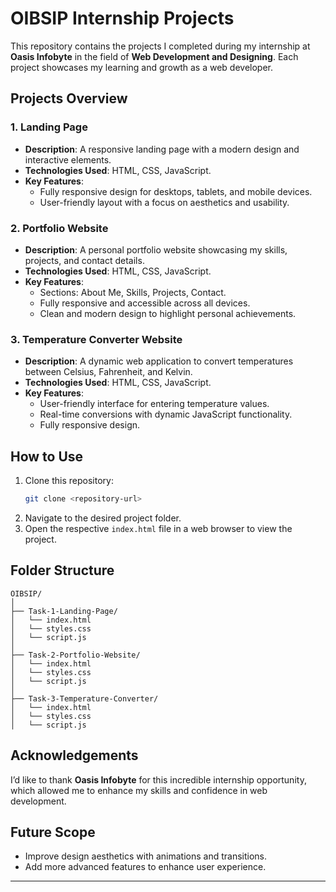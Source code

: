 # **OIBSIP Internship Projects**  

This repository contains the projects I completed during my internship at **Oasis Infobyte** in the field of **Web Development and Designing**. Each project showcases my learning and growth as a web developer.  

## **Projects Overview**  

### 1. **Landing Page**  
- **Description**: A responsive landing page with a modern design and interactive elements.  
- **Technologies Used**: HTML, CSS, JavaScript.  
- **Key Features**:  
  - Fully responsive design for desktops, tablets, and mobile devices.  
  - User-friendly layout with a focus on aesthetics and usability.  

### 2. **Portfolio Website**  
- **Description**: A personal portfolio website showcasing my skills, projects, and contact details.  
- **Technologies Used**: HTML, CSS, JavaScript.  
- **Key Features**:  
  - Sections: About Me, Skills, Projects, Contact.  
  - Fully responsive and accessible across all devices.  
  - Clean and modern design to highlight personal achievements.  

### 3. **Temperature Converter Website**  
- **Description**: A dynamic web application to convert temperatures between Celsius, Fahrenheit, and Kelvin.  
- **Technologies Used**: HTML, CSS, JavaScript.  
- **Key Features**:  
  - User-friendly interface for entering temperature values.  
  - Real-time conversions with dynamic JavaScript functionality.  
  - Fully responsive design.  

## **How to Use**  
1. Clone this repository:  
   ```bash
   git clone <repository-url>
   ```  
2. Navigate to the desired project folder.  
3. Open the respective `index.html` file in a web browser to view the project.  

## **Folder Structure**  
```
OIBSIP/  
│  
├── Task-1-Landing-Page/  
│   └── index.html  
│   └── styles.css  
│   └── script.js  
│  
├── Task-2-Portfolio-Website/  
│   └── index.html  
│   └── styles.css  
│   └── script.js  
│  
├── Task-3-Temperature-Converter/  
│   └── index.html  
│   └── styles.css  
│   └── script.js  
```

## **Acknowledgements**  
I’d like to thank **Oasis Infobyte** for this incredible internship opportunity, which allowed me to enhance my skills and confidence in web development.  

## **Future Scope**  
- Improve design aesthetics with animations and transitions.  
- Add more advanced features to enhance user experience.  

---
